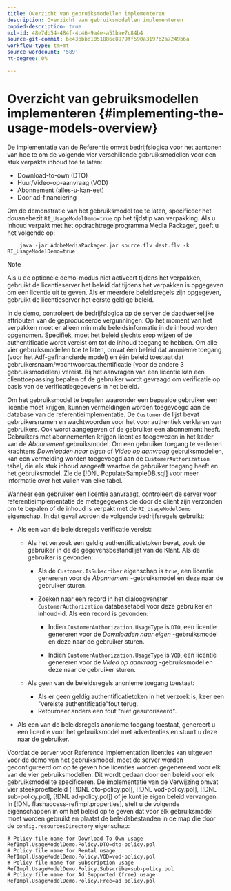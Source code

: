 ```yaml
---
title: Overzicht van gebruiksmodellen implementeren
description: Overzicht van gebruiksmodellen implementeren
copied-description: true
exl-id: 48e7db54-484f-4c46-9a4e-a51bae7c84b4
source-git-commit: be43bbbd1051886c8979ff590a3197b2a7249b6a
workflow-type: tm+mt
source-wordcount: '589'
ht-degree: 0%

---
```


# Overzicht van gebruiksmodellen implementeren {#implementing-the-usage-models-overview}

De implementatie van de Referentie omvat bedrijfslogica voor het aantonen van hoe te om de volgende vier verschillende gebruiksmodellen voor een stuk verpakte inhoud toe te laten:

* Download-to-own (DTO)
* Huur/Video-op-aanvraag (VOD)
* Abonnement (alles-u-kan-eet)
* Door ad-financiering

Om de demonstratie van het gebruiksmodel toe te laten, specificeer het douanebezit `RI_UsageModelDemo=true` op het tijdstip van verpakking. Als u inhoud verpakt met het opdrachtregelprogramma Media Packager, geeft u het volgende op:

```
    java -jar AdobeMediaPackager.jar source.flv dest.flv -k RI_UsageModelDemo=true
```

>[!NOTE]
>
>Als u de optionele demo-modus niet activeert tijdens het verpakken, gebruikt de licentieserver het beleid dat tijdens het verpakken is opgegeven om een licentie uit te geven. Als er meerdere beleidsregels zijn opgegeven, gebruikt de licentieserver het eerste geldige beleid.

In de demo, controleert de bedrijfslogica op de server de daadwerkelijke attributen van de geproduceerde vergunningen. Op het moment van het verpakken moet er alleen minimale beleidsinformatie in de inhoud worden opgenomen. Specifiek, moet het beleid slechts erop wijzen of de authentificatie wordt vereist om tot de inhoud toegang te hebben. Om alle vier gebruiksmodellen toe te laten, omvat één beleid dat anonieme toegang (voor het Adf-gefinancierde model) en één beleid toestaat dat gebruikersnaam/wachtwoordauthentificatie (voor de andere 3 gebruiksmodellen) vereist. Bij het aanvragen van een licentie kan een clienttoepassing bepalen of de gebruiker wordt gevraagd om verificatie op basis van de verificatiegegevens in het beleid.

Om het gebruiksmodel te bepalen waaronder een bepaalde gebruiker een licentie moet krijgen, kunnen vermeldingen worden toegevoegd aan de database van de referentieimplementatie. De `Customer` de lijst bevat gebruikersnamen en wachtwoorden voor het voor authentiek verklaren van gebruikers. Ook wordt aangegeven of de gebruiker een abonnement heeft. Gebruikers met abonnementen krijgen licenties toegewezen in het kader van de *Abonnement* gebruiksmodel. Om een gebruiker toegang te verlenen krachtens *Downloaden naar eigen* of *Video op aanvraag* gebruiksmodellen, kan een vermelding worden toegevoegd aan de `CustomerAuthorization` tabel, die elk stuk inhoud aangeeft waartoe de gebruiker toegang heeft en het gebruiksmodel. Zie de [!DNL PopulateSampleDB.sql] voor meer informatie over het vullen van elke tabel.

Wanneer een gebruiker een licentie aanvraagt, controleert de server voor referentieimplementatie de metagegevens die door de client zijn verzonden om te bepalen of de inhoud is verpakt met de `RI_UsageModelDemo` eigenschap. In dat geval worden de volgende bedrijfsregels gebruikt:

* Als een van de beleidsregels verificatie vereist:

   * Als het verzoek een geldig authentificatietoken bevat, zoek de gebruiker in de de gegevensbestandlijst van de Klant. Als de gebruiker is gevonden:

      * Als de `Customer.IsSubscriber` eigenschap is `true`, een licentie genereren voor de *Abonnement* -gebruiksmodel en deze naar de gebruiker sturen.

      * Zoeken naar een record in het dialoogvenster `CustomerAuthorization` databasetabel voor deze gebruiker en inhoud-id. Als een record is gevonden:

         * Indien `CustomerAuthorization.UsageType` is `DTO`, een licentie genereren voor de *Downloaden naar eigen* -gebruiksmodel en deze naar de gebruiker sturen.

         * Indien `CustomerAuthorization.UsageType` is `VOD`, een licentie genereren voor de *Video op aanvraag* -gebruiksmodel en deze naar de gebruiker sturen.
   * Als geen van de beleidsregels anonieme toegang toestaat:

      * Als er geen geldig authentificatietoken in het verzoek is, keer een &quot;vereiste authentificatie&quot;fout terug.
      * Retourneer anders een fout &quot;niet geautoriseerd&quot;.


* Als een van de beleidsregels anonieme toegang toestaat, genereert u een licentie voor het gebruiksmodel met advertenties en stuurt u deze naar de gebruiker.

Voordat de server voor Reference Implementation licenties kan uitgeven voor de demo van het gebruiksmodel, moet de server worden geconfigureerd om op te geven hoe licenties worden gegenereerd voor elk van de vier gebruiksmodellen. Dit wordt gedaan door een beleid voor elk gebruiksmodel te specificeren. De implementatie van de Verwijzing omvat vier steekproefbeleid ( [!DNL dto-policy.pol], [!DNL vod-policy.pol], [!DNL sub-policy.pol], [!DNL ad-policy.pol]) of je kunt je eigen beleid vervangen. In [!DNL flashaccess-refimpl.properties], stelt u de volgende eigenschappen in om het beleid op te geven dat voor elk gebruiksmodel moet worden gebruikt en plaatst de beleidsbestanden in de map die door de `config.resourcesDirectory` eigenschap:

```
# Policy file name for Download To Own usage  
RefImpl.UsageModelDemo.Policy.DTO=dto-policy.pol  
# Policy file name for Rental usage  
RefImpl.UsageModelDemo.Policy.VOD=vod-policy.pol  
# Policy file name for Subscription usage  
RefImpl.UsageModelDemo.Policy.Subscribe=sub-policy.pol  
# Policy file name for Ad Supported (free) usage  
RefImpl.UsageModelDemo.Policy.Free=ad-policy.pol
```

